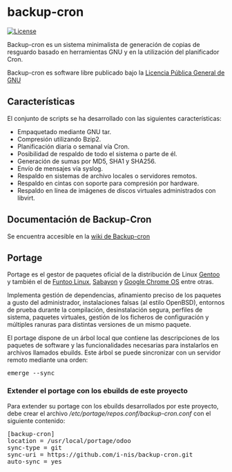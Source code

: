 # backup-cron

[![License](http://img.shields.io/:license-gpl-green.svg)](https://www.gnu.org/licenses/gpl-3.0.txt)

Backup-cron es un sistema minimalista de generación de copias de resguardo basado en herramientas GNU y en la utilización del 
planificador Cron.

Backup-cron es software libre publicado bajo la [Licencia Pública General de GNU](http://www.gnu.org/licenses/gpl.txt)

## Características

El conjunto de scripts se ha desarrollado con las siguientes características:

* Empaquetado mediante GNU tar.
* Compresión utilizando Bzip2.
* Planificación diaria o semanal vía Cron.
* Posibilidad de respaldo de todo el sistema o parte de él.
* Generación de sumas por MD5, SHA1 y SHA256.
* Envío de mensajes vía syslog.
* Respaldo en sistemas de archivo locales o servidores remotos.
* Respaldo en cintas con soporte para compresión por hardware.
* Respaldo en línea de imágenes de discos virtuales administrados con libvirt.

## Documentación de Backup-Cron

Se encuentra accesible en la [wiki de Backup-cron](https://proyectos.nis.com.ar/projects/backup-cron/wiki)


## Portage

Portage es el gestor de paquetes oficial de la distribución de Linux [Gentoo](https://es.wikipedia.org/wiki/Gentoo_Linux) y también el de [Funtoo Linux](https://en.wikipedia.org/wiki/Funtoo_Linux), [Sabayon](https://en.wikipedia.org/wiki/Sabayon_Linux) y [Google Chrome OS](https://es.wikipedia.org/wiki/Chrome_OS) entre otras.

Implementa gestión de dependencias, afinamiento preciso de los paquetes a gusto del administrador, instalaciones falsas (al estilo OpenBSD), entornos de prueba durante la compilación, desinstalación segura, perfiles de sistema, paquetes virtuales, gestión de los ficheros de configuración y múltiples ranuras para distintas versiones de un mismo paquete.

El portage dispone de un árbol local que contiene las descripciones de los paquetes de software y las funcionalidades necesarias para instalarlos en archivos llamados ebuilds. Este árbol se puede sincronizar con un servidor remoto mediante una orden:

<pre>
emerge --sync
</pre> 


### Extender el portage con los ebuilds de este proyecto

Para extender su portage con los ebuilds desarrollados por este proyecto, debe crear el archivo _/etc/portage/repos.conf/backup-cron.conf_ con el siguiente contenido:

<pre>
[backup-cron]
location = /usr/local/portage/odoo
sync-type = git
sync-uri = https://github.com/i-nis/backup-cron.git
auto-sync = yes
</pre>
